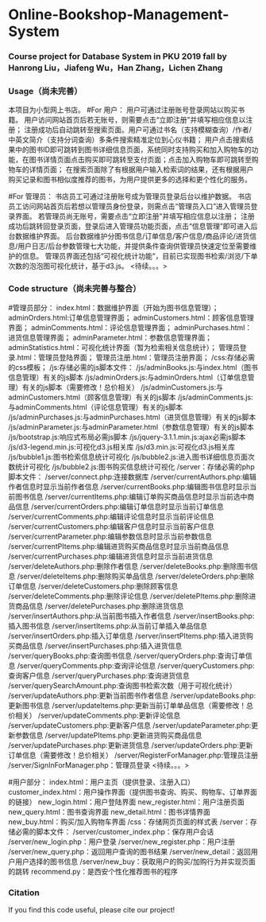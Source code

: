 ﻿# Online-Bookshop-Management-System
### Course project for Database System in PKU 2019 fall by Hanrong Liu，Jiafeng Wu，Han Zhang，Lichen Zhang

### Usage（尚未完善）

本项目为小型网上书店。
#For 用户：
用户可通过注册账号登录网站以购买书籍。
用户访问网站首页后若无账号，则需要点击“立即注册”并填写相应信息以注册；
注册成功后自动跳转至搜索页面。用户可通过书名（支持模糊查询）/作者/中英文简介（支持分词查询）多条件搜索精准定位到心仪书籍；
用户点击搜索结果中的图书ID即可跳转到图书详细信息页面，系统同时支持购买和加入购物车的功能，在图书详情页面点击购买即可跳转至支付页面；点击加入购物车即可跳转至购物车的详情页面；
在搜索页面除了有根据用户输入检索词的结果，还有根据用户购买记录和图书相似度推荐的图书，为用户提供更多的选择和更个性化的服务。


#For 管理员：
书店员工可通过注册账号成为管理员登录后台以维护数据。
书店员工访问网站首页后若想以管理员身份登录，则需点击“管理员入口”进入管理员登录界面。
若管理员尚无账号，需要点击“立即注册”并填写相应信息以注册；
注册成功后跳转回登录页面，登录后进入管理员功能页面，点击“信息管理”即可进入后台数据维护界面。
后台数据维护分图书信息/订单信息/客户信息/商品评论/进货信息/用户日志/后台参数管理七大功能，并提供条件查询供管理员快速定位至需要维护的信息。
管理员界面还包括“可视化统计功能”，目前已实现图书检索/浏览/下单次数的泡泡图可视化统计，基于d3.js。
<待续。。。>

### Code structure（尚未完善与整合）
#管理员部分：
index.html：数据维护界面（开始为图书信息管理）；
adminOrders.html:订单信息管理界面；
adminCustomers.html：顾客信息管理界面；
adminComments.html：评论信息管理界面；
adminPurchases.html：进货信息管理界面；
adminParameter.html：参数信息管理界面；
adminStatistics.html：可视化统计界面（暂为检索相关信息统计）；
管理员登录.html：管理员登陆界面；
管理员注册.html：管理员注册界面；
/css:存储必需的css模板；
/js:存储必需的js脚本文件：
	/js/adminBooks.js:与index.html（图书信息管理）有关的js脚本
	/js/adminOrders.js:与adminOrders.html（订单信息管理）有关的js脚本（需要修改！总价相关）
	/js/adminCustomers.js:与adminCustomers.html（顾客信息管理）有关的js脚本
	/js/adminComments.js:与adminComments.html（评论信息管理）有关的js脚本
	/js/adminPurchases.js:与adminPurchases.html（进货信息管理）有关的js脚本
	/js/adminParameter.js:与adminParameter.html（参数信息管理）有关的js脚本
	/js/bootstrap.js:响应式布局必需js脚本
	/js/jquery-3.1.1.min.js:ajax必需js脚本
	/js/d3-legend.min.js:可视化d3.js相关库
	/js/d3.min.js:可视化d3.js相关库
	/js/bubble1.js:图书检索信息统计可视化
	/js/bubble2.js:进入图书详细信息页面次数统计可视化
	/js/bubble2.js:图书购买信息统计可视化
/server：存储必需的php脚本文件：
	/server/connect.php:连接数据库
	/server/currentAuthors.php:编辑作者信息时显示当前作者信息
	/server/currentBooks.php:编辑图书信息时显示当前图书信息
	/server/currentItems.php:编辑订单购买商品信息时显示当前选中商品信息
	/server/currentOrders.php:编辑订单信息时显示当前订单信息
	/server/currentComments.php:编辑评论信息时显示当前评论信息
	/server/currentCustomers.php:编辑客户信息时显示当前客户信息
	/server/currentParameter.php:编辑参数信息时显示当前参数信息
	/server/currentPItems.php:编辑进货购买商品信息时显示当前商品信息
	/server/currentPurchases.php:编辑进货信息时显示当前进货信息
	/server/deleteAuthors.php:删除作者信息
	/server/deleteBooks.php:删除图书信息
	/server/deleteItems.php:删除购买单品信息
	/server/deleteOrders.php:删除订单信息
	/server/deleteCustomers.php:删除顾客信息
	/server/deleteComments.php:删除评论信息
	/server/deletePItems.php:删除进货商品信息
	/server/deletePurchases.php:删除进货信息
	/server/insertAuthors.php:从当前图书插入作者信息
	/server/insertBooks.php:插入图书信息
	/server/insertItems.php:从当前订单插入单品信息
	/server/insertOrders.php:插入订单信息
	/server/insertPItems.php:插入进货购买商品信息
	/server/insertPurchases.php:插入进货信息
	/server/queryBooks.php:查询图书信息
	/server/queryOrders.php:查询订单信息
	/server/queryComments.php:查询评论信息
	/server/queryCustomers.php:查询客户信息
	/server/queryPurchases.php:查询进货信息
	/server/querySearchAmount.php:查询图书检索次数（用于可视化统计）
	/server/updateAuthors.php:更新当前图书作者信息
	/server/updateBooks.php:更新图书信息
	/server/updateItems.php:更新当前订单单品信息（需要修改！总价相关）
	/server/updateComments.php:更新评论信息
	/server/updateCustomers.php:更新客户信息
	/server/updateParameter.php:更新参数信息
	/server/updatePItems.php:更新进货购买商品信息
	/server/updatePurchases.php:更新进货信息
	/server/updateOrders.php:更新订单信息（需要修改！总价相关）
	/server/RegisterForManager.php:管理员注册
	/server/SignInForManager.php：管理员登录
<待续。。。>

#用户部分：
index.html：用户主页（提供登录、注册入口）
customer_index.html：用户操作界面（提供图书查询、购买、购物车、订单界面的链接）
new_login.html：用户登陆界面
new_register.html：用户注册页面
new_query.html：图书查询界面
new_detail.html：图书详情界面
new_buy.html：购买/加入购物车界面
/css：存储网页页面的样式表
/server：存储必需的脚本文件：
	/server/customer_index.php：保存用户会话
	/server/new_login.php：用户登录
	/server/new_register.php：用户注册
	/server/new_query.php：返回用户查询的图书结果
	/server/new_detail：返回用户用户选择的图书信息
	/server/new_buy：获取用户的购买/加购行为并实现页面的跳转
recommend.py：是西安个性化推荐图书的程序
	
### Citation

If you find this code useful, please cite our project!